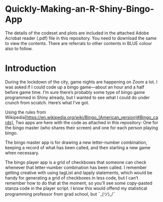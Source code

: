 # Quickly-Making-an-R-Shiny-Bingo-App

The details of the codeset and plots are included in the attached Adobe Acrobat reader (.pdf) file in this repository. 
You need to download the same to view the contents. There are referrals to other contents in BLUE colour also to follow.

Introduction
=============

During the lockdown of the city, game nights are happening on Zoom a lot. I was asked if I could code up a bingo game—about an hour and a half before game time. I’m sure there’s probably some type of bingo game programmed in Shiny already, but I wanted to see what I could do under crunch from scratch. Here’s what I’ve got.

Using the rules from Wikipedia[https://en.wikipedia.org/wiki/Bingo_(American_version)#Bingo_cards], Two apps are here with the code as attached in this repository: 
One for the bingo master (who shares their screen) and one for each person playing bingo. 

The bingo master app is for drawing a new letter-number combination, keeping a record of what has been called, and then starting a new game when necessary.

The bingo player app is a grid of checkboxes that someone can check whenever that letter-number combination has been called. I remember getting creative with using tagList and lapply statements, which would be handy for generating a grid of checkboxes in less code, but I can’t remember how to do that at the moment, so you’ll see some copy-pasted stanza code in the player script. I know this would offend my statistical programming professor from grad school, but ¯\_(ツ)_/¯
